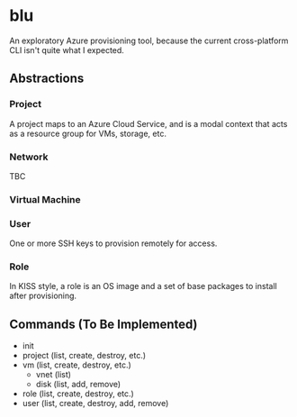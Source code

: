 # blu

An exploratory Azure provisioning tool, because the current cross-platform CLI isn't quite what I expected.

## Abstractions

### Project

A project maps to an Azure Cloud Service, and is a modal context that acts as a resource group for VMs, storage, etc.

### Network

TBC

### Virtual Machine



### User

One or more SSH keys to provision remotely for access.

### Role

In KISS style, a role is an OS image and a set of base packages to install after provisioning.

## Commands (To Be Implemented)

* init
* project (list, create, destroy, etc.)
* vm (list, create, destroy, etc.)
    * vnet (list)
    * disk (list, add, remove)
* role (list, create, destroy, etc.)
* user (list, create, destroy, add, remove)
